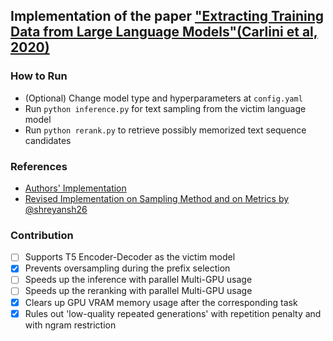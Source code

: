 ## Implementation of the paper ["Extracting Training Data from Large Language Models"(Carlini et al, 2020)](https://arxiv.org/abs/2012.07805)

### How to Run

- (Optional) Change model type and hyperparameters at `config.yaml`
- Run `python inference.py` for text sampling from the victim language model
- Run `python rerank.py` to retrieve possibly memorized text sequence candidates

### References

- [Authors' Implementation](https://github.com/ftramer/LM_Memorization)
- [Revised Implementation on Sampling Method and on Metrics by @shreyansh26](https://github.com/shreyansh26/Extracting-Training-Data-from-Large-Langauge-Models)

### Contribution

- [ ] Supports T5 Encoder-Decoder as the victim model
- [x] Prevents oversampling during the prefix selection
- [ ] Speeds up the inference with parallel Multi-GPU usage
- [ ] Speeds up the reranking with parallel Multi-GPU usage
- [x] Clears up GPU VRAM memory usage after the corresponding task
- [x] Rules out 'low-quality repeated generations' with repetition penalty and with ngram restriction

